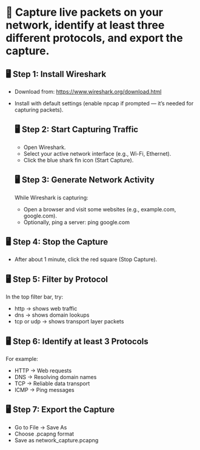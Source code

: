 # 🎯 Capture live packets on your network, identify at least three different protocols, and export the capture.

## 🖥 Step 1: Install Wireshark
- Download from: https://www.wireshark.org/download.html
- Install with default settings (enable npcap if prompted — it’s needed for capturing packets).

  ## 🖥 Step 2: Start Capturing Traffic
  - Open Wireshark.
  - Select your active network interface (e.g., Wi-Fi, Ethernet).
  - Click the blue shark fin icon (Start Capture).
 
  ## 🖥 Step 3: Generate Network Activity
  While Wireshark is capturing:
  - Open a browser and visit some websites (e.g., example.com, google.com).
  - Optionally, ping a server: ping google.com


 ## 🖥 Step 4: Stop the Capture
 - After about 1 minute, click the red square (Stop Capture).


## 🖥 Step 5: Filter by Protocol
In the top filter bar, try:
- http → shows web traffic
- dns → shows domain lookups
- tcp or udp → shows transport layer packets

## 🖥 Step 6: Identify at least 3 Protocols
For example:
- HTTP → Web requests
- DNS → Resolving domain names
- TCP → Reliable data transport
- ICMP → Ping messages

## 🖥 Step 7: Export the Capture
- Go to File → Save As
- Choose .pcapng format
- Save as network_capture.pcapng
